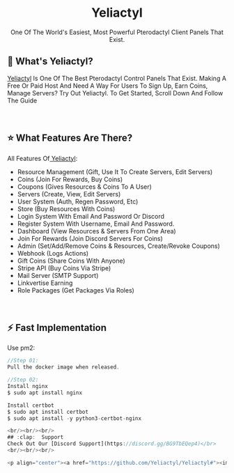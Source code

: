 <h1 align="center">Yeliactyl</h1>
<p align="center">One Of The World's Easiest, Most Powerful Pterodactyl Client Panels That Exist.</p>

## :hear_no_evil:  What's Yeliactyl?  
<a href="https://github.com/Yeliactyl/Yeliactyl" target="_blank">Yeliactyl</a> Is One Of The Best Pterodactyl Control Panels That Exist. Making A Free Or Paid Host And Need A Way For Users To Sign Up, Earn Coins, Manage Servers? Try Out Yeliactyl. To Get Started, Scroll Down And Follow The Guide
<br/><br/><br/>

## :star: What Features Are There?
All Features Of<a href="https://github.com/Yeliactyl/Yeliactyl" target="_blank"> Yeliactyl</a>:
<br/>
- Resource Management (Gift, Use It To Create Servers, Edit Servers)
- Coins (Join For Rewards, Buy Coins)
- Coupons (Gives Resources & Coins To A User)
- Servers (Create, View, Edit Servers)
- User System (Auth, Regen Password, Etc)
- Store (Buy Resources With Coins)
- Login System With Email And Password Or Discord
- Register System With Username, Email And Password. 
- Dashboard (View Resources & Servers From One Area)
- Join For Rewards (Join Discord Servers For Coins)
- Admin (Set/Add/Remove Coins & Resources, Create/Revoke Coupons)
- Webhook (Logs Actions)
- Gift Coins (Share Coins With Anyone)
- Stripe API (Buy Coins Via Stripe)
- Mail Server (SMTP Support)
- Linkvertise Earning
- Role Packages (Get Packages Via Roles)
<br/><br/><br/>

## :zap:  Fast Implementation  
  Use pm2:<br/>
  ```JavaScript
//Step 01:
Pull the docker image when released.

//Step 02:
Install nginx
$ sudo apt install nginx

Install certbot
$ sudo apt install certbot
$ sudo apt install -y python3-certbot-nginx

<br/><br/><br/>
## :clap:  Support
Check Out Our [Discord Support](https://discord.gg/BG9TbEQep4)</br>
<br/><br/><br/>

<p align="center"><a href="https://github.com/Yeliactyl/Yeliactyl#"><img src="http://randojs.com/images/backToTopButtonTransparentBackground.png" alt="Back To Top" height="29"/></a></p>
